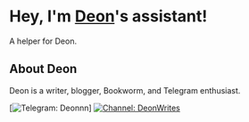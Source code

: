 # Hey, I'm [Deon](https://github.com/D30N)'s assistant!

A helper for Deon.

## About Deon

Deon is a writer, blogger, Bookworm, and Telegram enthusiast.

[![Telegram: Deonnn](https://img.shields.io/badge/Profile-Deonnn-blue?logo=telegram)]
[![Channel: DeonWrites](https://img.shields.io/badge/Channel:-DeonWrites-green?logo=telegram)](https://telegram.me/DeonWrites)
